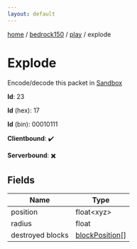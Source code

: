 ```yaml
---
layout: default
---
```


[home](/)  /  [bedrock150](/protocol/bedrock150)  /  [play](/protocol/bedrock150/play)  /  explode

# Explode

Encode/decode this packet in [Sandbox](../../../sandbox/bedrock150#Play.Explode)

**Id**: 23

**Id** (hex): 17

**Id** (bin): 00010111

**Clientbound**: ✔️

**Serverbound**: ✖️

## Fields

Name | Type
---|---
position | float&lt;xyz&gt;
radius | float
destroyed blocks | [blockPosition](/protocol/bedrock150/types/block-position)[]

